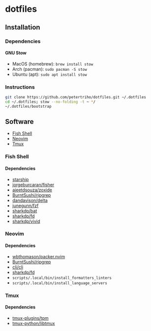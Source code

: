 # dotfiles

## Installation

### Dependencies

#### GNU Stow

- MacOS (homebrew): `brew install stow`
- Arch (pacman): `sudo pacman -S stow`
- Ubuntu (apt): `sudo apt install stow`

### Instructions

```sh
git clone https://github.com/petertriho/dotfiles.git ~/.dotfiles
cd ~/.dotfiles; stow --no-folding -t ~ */
~/.dotfiles/bootstrap
```

## Software

- [Fish Shell](https://fishshell.com/)
- [Neovim](https://neovim.io/)
- [Tmux](https://github.com/tmux/tmux)

### Fish Shell

#### Dependencies

- [starship](https://starship.rs/)
- [jorgeburcaran/fisher](https://github.com/jorgebucaran/fisher)
- [ajeetdsouza/zoxide](https://github.com/ajeetdsouza/zoxide)
- [BurntSushi/ripgrep](https://github.com/BurntSushi/ripgrep)
- [dandavison/delta](https://github.com/dandavison/delta)
- [junegunn/fzf](https://github.com/junegunn/fzf)
- [sharkdp/bat](https://github.com/sharkdp/bat)
- [sharkdp/fd](https://github.com/sharkdp/fd)
- [sharkdp/vivid](https://github.com/sharkdp/vivid)

### Neovim

#### Dependencies

- [wbthomason/packer.nvim](https://github.com/wbthomason/packer.nvim)
- [BurntSushi/ripgrep](https://github.com/BurntSushi/ripgrep)
- [cli/cli](https://github.com/cli/cli)
- [sharkdp/fd](https://github.com/sharkdp/fd)
- `scripts/.local/bin/install_formatters_linters`
- `scripts/.local/bin/install_language_servers`

### Tmux

#### Dependencies

- [tmux-plugins/tpm](https://github.com/tmux-plugins/tpm)
- [tmux-python/libtmux](https://github.com/tmux-python/libtmux)
